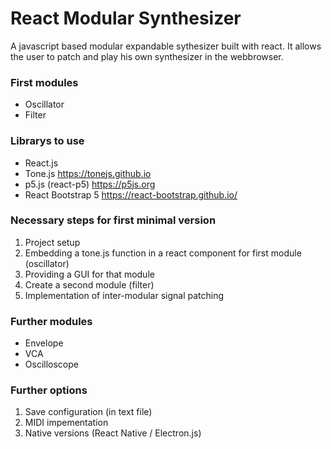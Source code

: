 # React Modular Synthesizer

A javascript based modular expandable sythesizer built with react.
It allows the user to patch and play his own synthesizer in the webbrowser.

### First modules
- Oscillator
- Filter

### Librarys to use
- React.js
- Tone.js https://tonejs.github.io
- p5.js (react-p5) https://p5js.org
- React Bootstrap 5 https://react-bootstrap.github.io/

### Necessary steps for first minimal version
1. Project setup
2. Embedding a tone.js function in a react component for first module (oscillator)
3. Providing a GUI for that module
4. Create a second module (filter)
5. Implementation of inter-modular signal patching 

### Further modules
- Envelope
- VCA
- Oscilloscope

### Further options
1. Save configuration (in text file)
2. MIDI impementation
3. Native versions (React Native / Electron.js)
